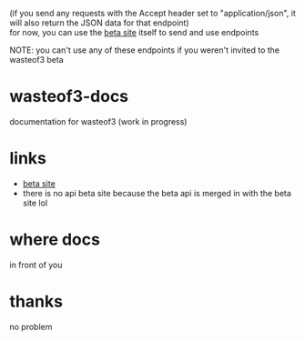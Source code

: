(if you send any requests with the Accept header set to "application/json", it will also return the JSON data for that endpoint)<br/>
for now, you can use the [beta site](https://beta.wasteof.money) itself to send and use endpoints

NOTE: you can't use any of these endpoints if you weren't invited to the wasteof3 beta

# wasteof3-docs
documentation for wasteof3 (work in progress)

# links
- [beta site](https://beta.wasteof.money)<br/>
- there is no api beta site because the beta api is merged in with the beta site lol

# where docs
in front of you

# thanks
no problem
